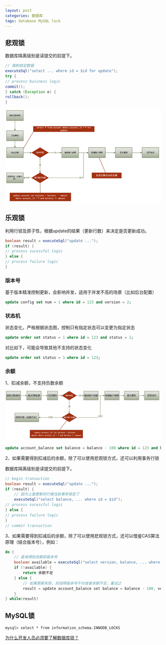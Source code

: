 ```yaml
---
layout: post
categories: 数据库
tags: database MySQL lock
---
```


## 悲观锁

数据库隔离级别是读提交的前提下。

```java
// 强制锁定数据
executeSql("select ... where id = $id for update");
try {
// process business logic
commit();
} catch (Exception e) {
rollback();
}
```

![accounting lock](/images/accounting-lock.png)

## 乐观锁

利用行锁及原子性，根据update的结果（更新行数）来决定是否更新成功。

```java
boolean result = executeSql("update ...");
if (result) {
// process sucessful logic
} else {
// process failure logic
}
```

### 版本号

基于版本精准控制更新，会影响并发，适用于并发不高的场景（比如后台配置）

```sql
update config set num = 1 where id = 123 and version = 2;
```

### 状态机

状态变化，严格根据状态图，控制只有指定状态可以变更为指定状态

```sql
update order set status = 1 where id = 123 and status = 2;
```

对比如下，可能会导致其他不支持的状态变化

```sql
update order set status = 1 where id = 123;
```

### 余额

1、扣减余额，不支持负数余额

![accounting no lock](/images/accounting-no-lock.png)

```sql
update account_balance set balance = balance - 100 where id = 123 and balance >= 100;
```

2、如果需要得到扣减后的余额，除了可以使用悲观锁方式，还可以利用事务行锁

数据库隔离级别是读提交的前提下。

```java
// begin transaction
boolean result = executeSql("update ...");
if (result) {
    // 因为上面更新的行被当前事务锁定了
    executeSql("select balance, ... where id = $id");
// process sucessful logic
} else {
// process failure logic
}
// commit transaction
```

3、如果需要得到扣减后的余额，除了可以使用悲观锁方式，还可以借鉴CAS算法原理（结合版本号），例如：

```java
do {
    // 查询得到余额和版本号
    boolean available = executeSql("select version, balance, ... where id = $id and balance >= 100");
    if (!available) {
        return 余额不足
    } else {
        // 如果更新失败，则说明版本号不对或者余额不足，重试之
        result = update account_balance set balance = balance - 100, version = version + 1 where id = 123 and version = $version and balance >= 100";
    }
} while(result)
```

## MySQL锁

```mysql
mysql> select * from information_schema.INNODB_LOCKS
```



[为什么开发人员必须要了解数据库锁？](https://github.com/javagrowing/JGrowing/blob/master/%E8%AE%A1%E7%AE%97%E6%9C%BA%E5%9F%BA%E7%A1%80/%E6%95%B0%E6%8D%AE%E5%BA%93/mysql/%E4%B8%BA%E4%BB%80%E4%B9%88%E5%BC%80%E5%8F%91%E4%BA%BA%E5%91%98%E5%BF%85%E9%A1%BB%E8%A6%81%E4%BA%86%E8%A7%A3%E6%95%B0%E6%8D%AE%E5%BA%93%E9%94%81%EF%BC%9F.md)